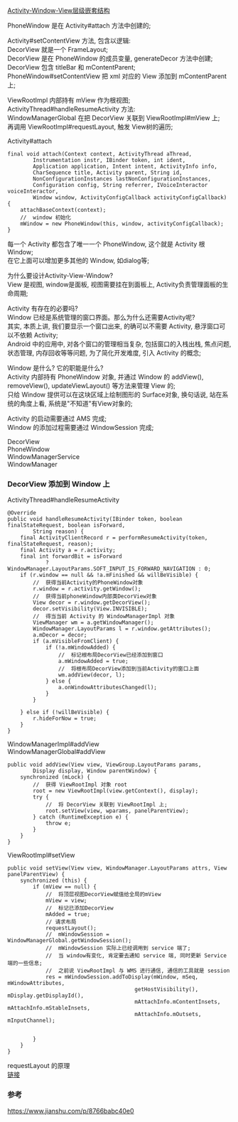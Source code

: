 [Activity-Window-View层级嵌套结构](../context/ImageFiles/awv_001.jpg)    

PhoneWindow 是在 Activity#attach 方法中创建的;  

Activity#setContentView 方法, 包含以逻辑:   
DecorView 就是一个 FrameLayout;  
DecorView 是在 PhoneWindow 的成员变量, generateDecor 方法中创建;  
DecorView 包含 titleBar 和 mContentParent;  
PhoneWindow#setContentView 把 xml 对应的 View 添加到 mContentParent 上;  

ViewRootImpl 内部持有 mView 作为根视图;  
ActivityThread#handleResumeActivity 方法:    
WindowManagerGlobal 在把 DecorView 关联到 ViewRootImpl#mView 上;  
再调用 ViewRootImpl#requestLayout, 触发 View树的遍历;  


Activity#attach  
```
final void attach(Context context, ActivityThread aThread,
        Instrumentation instr, IBinder token, int ident,
        Application application, Intent intent, ActivityInfo info,
        CharSequence title, Activity parent, String id,
        NonConfigurationInstances lastNonConfigurationInstances,
        Configuration config, String referrer, IVoiceInteractor voiceInteractor,
        Window window, ActivityConfigCallback activityConfigCallback) {
    attachBaseContext(context);
    //  window 初始化  
    mWindow = new PhoneWindow(this, window, activityConfigCallback);
}
```

每一个 Activity 都包含了唯一一个 PhoneWindow, 这个就是 Activity 根 Window;  
在它上面可以增加更多其他的 Window, 如dialog等;  

为什么要设计Activity-View-Window?  
View 是视图,  window是面板, 视图需要挂在到面板上, Activity负责管理面板的生命周期;  

Activity 有存在的必要吗?  
Window 已经是系统管理的窗口界面。那么为什么还需要Activity呢?  
其实, 本质上讲, 我们要显示一个窗口出来, 的确可以不需要 Activity, 悬浮窗口可以不依赖 Activity;  
Android 中的应用中, 对各个窗口的管理相当复杂, 包括窗口的入栈出栈, 焦点问题, 状态管理, 内存回收等等问题, 为了简化开发难度, 引入 Activity 的概念;  

Window 是什么? 它的职能是什么?  
Activity 内部持有 PhoneWindow 对象, 并通过 Window 的 addView(), removeView(), updateViewLayout() 等方法来管理 View 的;  
只给 Window 提供可以在这块区域上绘制图形的 Surface对象, 换句话说, 站在系统的角度上看, 系统是"不知道"有View对象的;  

Activity 的启动需要通过 AMS 完成;  
Window 的添加过程需要通过 WindowSession 完成;  

DecorView  
PhoneWindow  
WindowManagerService  
WindowManager  

### DecorView 添加到 Window 上  
ActivityThread#handleResumeActivity  
```
@Override
public void handleResumeActivity(IBinder token, boolean finalStateRequest, boolean isForward,
        String reason) {
    final ActivityClientRecord r = performResumeActivity(token, finalStateRequest, reason);
    final Activity a = r.activity;
    final int forwardBit = isForward
            ? WindowManager.LayoutParams.SOFT_INPUT_IS_FORWARD_NAVIGATION : 0;
    if (r.window == null && !a.mFinished && willBeVisible) {
        //  获得当前Activity的PhoneWindow对象
        r.window = r.activity.getWindow();
        //  获得当前phoneWindow内部类DecorView对象
        View decor = r.window.getDecorView();
        decor.setVisibility(View.INVISIBLE);
        //  得当当前 Activity 的 WindowManagerImpl 对象
        ViewManager wm = a.getWindowManager();
        WindowManager.LayoutParams l = r.window.getAttributes();
        a.mDecor = decor;
        if (a.mVisibleFromClient) {
            if (!a.mWindowAdded) {
                //  标记根布局DecorView已经添加到窗口
                a.mWindowAdded = true;
                //  将根布局DecorView添加到当前Activity的窗口上面
                wm.addView(decor, l);
            } else {
                a.onWindowAttributesChanged(l);
            }
        }
        
    } else if (!willBeVisible) {
        r.hideForNow = true;
    }
}
```
WindowManagerImpl#addView  
WindowManagerGlobal#addView  
```
public void addView(View view, ViewGroup.LayoutParams params,
        Display display, Window parentWindow) {
    synchronized (mLock) {
        //  获得 ViewRootImpl 对象 root
        root = new ViewRootImpl(view.getContext(), display);
        try {
            //  将 DecorView 关联到 ViewRootImpl 上;
            root.setView(view, wparams, panelParentView);
        } catch (RuntimeException e) {
            throw e;
        }
    }
}
```
ViewRootImpl#setView  
```
public void setView(View view, WindowManager.LayoutParams attrs, View panelParentView) {
    synchronized (this) {
        if (mView == null) {
            //  将顶层视图DecorView赋值给全局的mView
            mView = view;
            //  标记已添加DecorView
            mAdded = true;  
            // 请求布局
            requestLayout();
            //  mWindowSession = WindowManagerGlobal.getWindowSession();  
            //  mWindowSession 实际上已经调用到 service 端了;  
            //  当 window有变化, 肯定要去通知 service 端, 同时更新 Service 端的一些信息;  
            //  之前说 ViewRootImpl 与 WMS 进行通信, 通信的工具就是 session  
            res = mWindowSession.addToDisplay(mWindow, mSeq, mWindowAttributes,
                                        getHostVisibility(), mDisplay.getDisplayId(),
                                        mAttachInfo.mContentInsets, mAttachInfo.mStableInsets,
                                        mAttachInfo.mOutsets, mInputChannel);
               
             
        }
    }
}
```
requestLayout 的原理  
[链接](/Android/basic/view_window/invalidate_requestLayout.md)  
### 参考  
https://www.jianshu.com/p/8766babc40e0  


